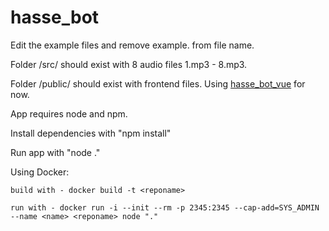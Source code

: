 # hasse_bot

Edit the example files and remove example. from file name.

Folder /src/ should exist with 8 audio files 1.mp3 - 8.mp3.

Folder /public/ should exist with frontend files. Using [hasse_bot_vue](https://github.com/Br3Gott/hasse_bot_vue "hasse_bot_vue") for now.

App requires node and npm.

Install dependencies with "npm install"

Run app with "node ."

Using Docker:

    build with - docker build -t <reponame>

    run with - docker run -i --init --rm -p 2345:2345 --cap-add=SYS_ADMIN --name <name> <reponame> node "."
